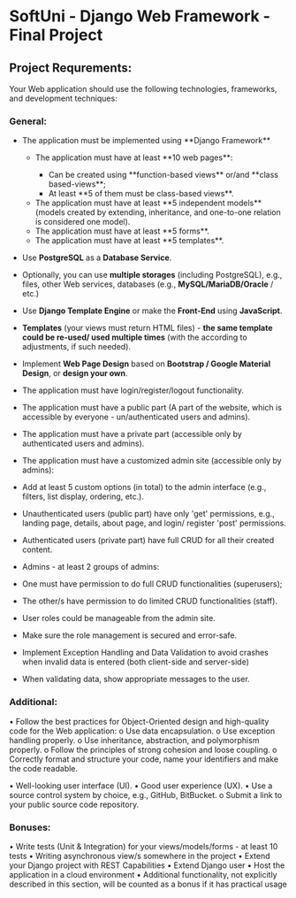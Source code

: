 # SoftUni - Django Web Framework - Final Project

## Project Requrements:
Your Web application should use the following technologies, frameworks, and development techniques:
### General:
 <ul>
  <li>The application must be implemented using **Django Framework**</li>
    <ul>
      <li>The application must have at least **10 web pages**:</li>
      <ul>
        <li>Can be created using **function-based views** or/and **class based-views**;</li>
        <li>At least **5 of them must be class-based views**.</li>
      </ul>
      <li>The application must have at least **5 independent models** (models created by extending, inheritance, and one-to-one relation is considered one model).</li>
      <li>The application must have at least **5 forms**.</li>
      <li>The application must have at least **5 templates**.</li>
    </ul>
  </li>
</ul>

-	Use **PostgreSQL** as a **Database Service**.
  -	Optionally, you can use **multiple storages** (including PostgreSQL), e.g., files, other Web services, databases (e.g., **MySQL/MariaDB/Oracle** / etc.)

-	Use **Django Template Engine** or make the **Front-End** using **JavaScript**.
-	**Templates** (your views must return HTML files) - **the same template could be re-used/ used multiple times** (with the according to adjustments, if such needed).
-	Implement **Web Page Design** based on **Bootstrap / Google Material Design**, or **design your own**.

-	The application must have login/register/logout functionality.
-	The application must have a public part (A part of the website, which is accessible by everyone - un/authenticated users and admins).
-	The application must have a private part (accessible only by authenticated users and admins).
-	The application must have a customized admin site (accessible only by admins):
  -	Add at least 5 custom options (in total) to the admin interface (e.g., filters, list display, ordering, etc.).

-	Unauthenticated users (public part) have only 'get' permissions, e.g., landing page, details, about page, and login/ register 'post' permissions.
-	Authenticated users (private part) have full CRUD for all their created content.
-	Admins - at least 2 groups of admins:
  -	One must have permission to do full CRUD functionalities (superusers); 
  -	The other/s have permission to do limited CRUD functionalities (staff).
  -	User roles could be manageable from the admin site.
  -	Make sure the role management is secured and error-safe.

-	Implement Exception Handling and Data Validation to avoid crashes when invalid data is entered 
(both client-side and server-side)
  -	When validating data, show appropriate messages to the user.
 
### Additional:
•	Follow the best practices for Object-Oriented design and high-quality code for the Web application:
  o	Use data encapsulation.
  o	Use exception handling properly.
  o	Use inheritance, abstraction, and polymorphism properly.
  o	Follow the principles of strong cohesion and loose coupling.
  o	Correctly format and structure your code, name your identifiers and make the code readable.

•	Well-looking user interface (UI).
•	Good user experience (UX).
•	Use a source control system by choice, e.g., GitHub, BitBucket.
  o	Submit a link to your public source code repository.

### Bonuses:
•	Write tests (Unit & Integration) for your views/models/forms - at least 10 tests
•	Writing asynchronous view/s somewhere in the project
•	Extend your Django project with REST Capabilities 
•	Extend Django user
•	Host the application in a cloud environment
•	Additional functionality, not explicitly described in this section, will be counted as a bonus if it has practical usage
